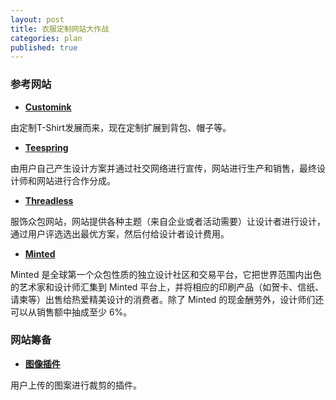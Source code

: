 ```yaml
---
layout: post
title: 衣服定制网站大作战
categories: plan
published: true
---
```


### **参考网站**

- [**Customink**](http://www.customink.com/) 

由定制T-Shirt发展而来，现在定制扩展到背包、帽子等。

- [**Teespring**](http://teespring.com/) 

由用户自己产生设计方案并通过社交网络进行宣传，网站进行生产和销售，最终设计师和网站进行合作分成。

- [**Threadless**](http://www.threadless.com/) 

服饰众包网站，网站提供各种主题（来自企业或者活动需要）让设计者进行设计，通过用户评选选出最优方案，然后付给设计者设计费用。

- [**Minted**](http://www.36kr.com/p/207001.html)

Minted 是全球第一个众包性质的独立设计社区和交易平台，它把世界范围内出色的艺术家和设计师汇集到 Minted 平台上，并将相应的印刷产品（如贺卡、信纸、请柬等）出售给热爱精美设计的消费者。除了 Minted 的现金酬劳外，设计师们还可以从销售额中抽成至少 6%。


### **网站筹备**

- [**图像插件**](http://www.css88.com/archives/4566)

用户上传的图案进行裁剪的插件。